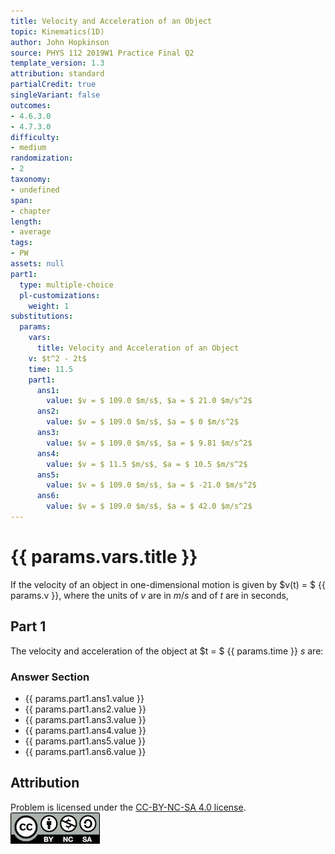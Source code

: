 ```yaml
---
title: Velocity and Acceleration of an Object
topic: Kinematics(1D)
author: John Hopkinson
source: PHYS 112 2019W1 Practice Final Q2
template_version: 1.3
attribution: standard
partialCredit: true
singleVariant: false
outcomes:
- 4.6.3.0
- 4.7.3.0
difficulty:
- medium
randomization:
- 2
taxonomy:
- undefined
span:
- chapter
length:
- average
tags:
- PW
assets: null
part1:
  type: multiple-choice
  pl-customizations:
    weight: 1
substitutions:
  params:
    vars:
      title: Velocity and Acceleration of an Object
    v: $t^2 - 2t$
    time: 11.5
    part1:
      ans1:
        value: $v = $ 109.0 $m/s$, $a = $ 21.0 $m/s^2$
      ans2:
        value: $v = $ 109.0 $m/s$, $a = $ 0 $m/s^2$
      ans3:
        value: $v = $ 109.0 $m/s$, $a = $ 9.81 $m/s^2$
      ans4:
        value: $v = $ 11.5 $m/s$, $a = $ 10.5 $m/s^2$
      ans5:
        value: $v = $ 109.0 $m/s$, $a = $ -21.0 $m/s^2$
      ans6:
        value: $v = $ 109.0 $m/s$, $a = $ 42.0 $m/s^2$
---
```

# {{ params.vars.title }}
If the velocity of an object in one-dimensional motion is given by $v(t) = $ {{ params.v }}, where the units of $v$ are in $m/s$ and of $t$ are in seconds,

## Part 1

The velocity and acceleration of the object at $t = $ {{ params.time }} $s$ are:

### Answer Section

- {{ params.part1.ans1.value }}
- {{ params.part1.ans2.value }}
- {{ params.part1.ans3.value }}
- {{ params.part1.ans4.value }}
- {{ params.part1.ans5.value }}
- {{ params.part1.ans6.value }}

## Attribution

Problem is licensed under the [CC-BY-NC-SA 4.0 license](https://creativecommons.org/licenses/by-nc-sa/4.0/).<br> ![The Creative Commons 4.0 license requiring attribution-BY, non-commercial-NC, and share-alike-SA license.](https://raw.githubusercontent.com/firasm/bits/master/by-nc-sa.png)